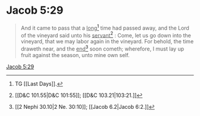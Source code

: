 # Jacob 5:29

> And it came to pass that a <u>long</u>[^a] time had passed away, and the Lord of the vineyard said unto his <u>servant</u>[^b] : Come, let us go down into the vineyard, that we may labor again in the vineyard. For behold, the time draweth near, and the <u>end</u>[^c] soon cometh; wherefore, I must lay up fruit against the season, unto mine own self.

[Jacob 5:29](https://www.churchofjesuschrist.org/study/scriptures/bofm/jacob/5?lang=eng&id=p29#p29)


[^a]: TG [[Last Days]].
[^b]: [[D&C 101.55|D&C 101:55]]; [[D&C 103.21|103:21.]]
[^c]: [[2 Nephi 30.10|2 Ne. 30:10]]; [[Jacob 6.2|Jacob 6:2.]]
